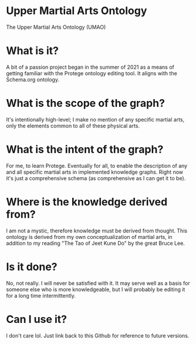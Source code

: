 # Upper Martial Arts Ontology
The Upper Martial Arts Ontology (UMAO)

# What is it?
A bit of a passion project began in the summer of 2021 as a means of getting familiar with the Protege ontology editing tool. It aligns with the Schema.org ontology.

# What is the scope of the graph?
It's intentionally high-level; I make no mention of any specific martial arts, only the elements common to all of these physical arts. 

# What is the intent of the graph?
For me, to learn Protege. Eventually for all, to enable the description of any and all specific martial arts in implemented knowledge graphs. Right now it's just a comprehensive schema (as comprehensive as I can get it to be).

# Where is the knowledge derived from?
I am not a mystic, therefore knowledge must be derived from thought. This ontology is derived from my own conceptualization of martial arts, in addition to my reading "The Tao of Jeet Kune Do" by the great Bruce Lee.

# Is it done?
No, not really. I will never be satisfied with it. It may serve well as a basis for someone else who is more knowledgeable, but I will probably be editing it for a long time intermittently.

# Can I use it?
I don't care lol. Just link back to this Github for reference to future versions.
